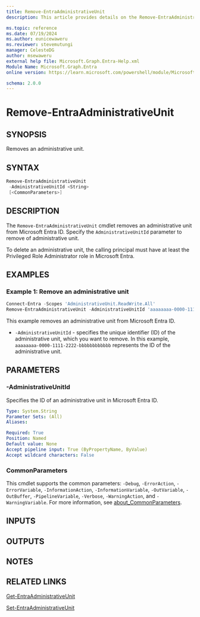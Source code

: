 ```yaml
---
title: Remove-EntraAdministrativeUnit
description: This article provides details on the Remove-EntraAdministrativeUnit command.

ms.topic: reference
ms.date: 07/19/2024
ms.author: eunicewaweru
ms.reviewer: stevemutungi
manager: CelesteDG
author: msewaweru
external help file: Microsoft.Graph.Entra-Help.xml
Module Name: Microsoft.Graph.Entra
online version: https://learn.microsoft.com/powershell/module/Microsoft.Graph.Entra/Remove-EntraAdministrativeUnit

schema: 2.0.0
---
```


# Remove-EntraAdministrativeUnit

## SYNOPSIS

Removes an administrative unit.

## SYNTAX

```powershell
Remove-EntraAdministrativeUnit 
 -AdministrativeUnitId <String>  
 [<CommonParameters>]
```

## DESCRIPTION

The `Remove-EntraAdministrativeUnit` cmdlet removes an administrative unit from Microsoft Entra ID. Specify the `AdministrativeUnitId` parameter to remove of administrative unit.

To delete an administrative unit, the calling principal must have at least the Privileged Role Administrator role in Microsoft Entra.

## EXAMPLES

### Example 1: Remove an  administrative unit

```powershell
Connect-Entra -Scopes 'AdministrativeUnit.ReadWrite.All'
Remove-EntraAdministrativeUnit -AdministrativeUnitId 'aaaaaaaa-0000-1111-2222-bbbbbbbbbbbb'
```

This example removes an administrative unit from Microsoft Entra ID.

- `-AdministrativeUnitId` - specifies the unique identifier (ID) of the administrative unit, which you want to remove. In this example, `aaaaaaaa-0000-1111-2222-bbbbbbbbbbbb` represents the ID of the administrative unit.

## PARAMETERS

### -AdministrativeUnitId

Specifies the ID of an administrative unit in Microsoft Entra ID.

```yaml
Type: System.String
Parameter Sets: (All)
Aliases:

Required: True
Position: Named
Default value: None
Accept pipeline input: True (ByPropertyName, ByValue)
Accept wildcard characters: False
```

### CommonParameters

This cmdlet supports the common parameters: `-Debug`, `-ErrorAction`, `-ErrorVariable`, `-InformationAction`, `-InformationVariable`, `-OutVariable`, `-OutBuffer`, `-PipelineVariable`, `-Verbose`, `-WarningAction`, and `-WarningVariable`. For more information, see [about_CommonParameters](https://go.microsoft.com/fwlink/?LinkID=113216).

## INPUTS

## OUTPUTS

## NOTES

## RELATED LINKS

[Get-EntraAdministrativeUnit](Get-EntraAdministrativeUnit.md)

[Set-EntraAdministrativeUnit](Set-EntraAdministrativeUnit.md)
